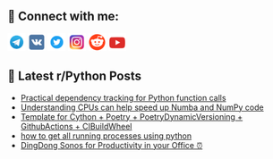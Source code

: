 ## 🔎 Connect with me:
[<img src="https://github.com/bullbesh/bullbesh/blob/main/images/Telegram.png" width="32" height="32" />](https://t.me/bullbesh)
[<img src="https://github.com/bullbesh/bullbesh/blob/main/images/VK.png" width="32" height="32" />](https://vk.com/bullbesh)
[<img src="https://github.com/bullbesh/bullbesh/blob/main/images/Twitter.png" width="32" height="32" />](https://twitter.com/bullbesh1)
[<img src="https://github.com/bullbesh/bullbesh/blob/main/images/Instagram.png" width="32" height="32" />](https://www.instagram.com/bullbesh)
[<img src="https://github.com/bullbesh/bullbesh/blob/main/images/Reddit.png" width="32" height="32" />](https://www.reddit.com/user/bullbesh)
[<img src="https://github.com/bullbesh/bullbesh/blob/main/images/YouTube.png" width="32" height="32" />](https://www.youtube.com/channel/UCtfjRs6uzgq5mfm8S06WTcg)

## 📕 Latest r/Python Posts
<!-- BLOG-POST-LIST:START -->
- [Practical dependency tracking for Python function calls](https://www.reddit.com/r/Python/comments/144ddp1/practical_dependency_tracking_for_python_function/)
- [Understanding CPUs can help speed up Numba and NumPy code](https://www.reddit.com/r/Python/comments/144d5hm/understanding_cpus_can_help_speed_up_numba_and/)
- [Template for Cython + Poetry + PoetryDynamicVersioning + GithubActions + CIBuildWheel](https://www.reddit.com/r/Python/comments/144c0zy/template_for_cython_poetry/)
- [how to get all running processes using python](https://www.reddit.com/r/Python/comments/144bp5g/how_to_get_all_running_processes_using_python/)
- [DingDong Sonos for Productivity in your Office ⏰](https://www.reddit.com/r/Python/comments/144aw81/dingdong_sonos_for_productivity_in_your_office/)
<!-- BLOG-POST-LIST:END -->
